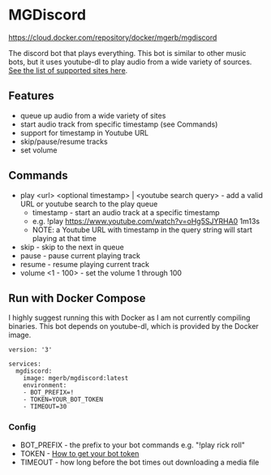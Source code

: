 # MGDiscord
https://cloud.docker.com/repository/docker/mgerb/mgdiscord

The discord bot that plays everything. This bot is similar to other music bots, but it uses youtube-dl
to play audio from a wide variety of sources. [See the list of supported sites here](https://ytdl-org.github.io/youtube-dl/supportedsites.html).

## Features

- queue up audio from a wide variety of sites
- start audio track from specific timestamp (see Commands)
- support for timestamp in Youtube URL
- skip/pause/resume tracks
- set volume

## Commands

- play \<url\> \<optional timestamp\> | \<youtube search query\> - add a valid URL or youtube search to the play queue
  - timestamp - start an audio track at a specific timestamp
  - e.g. !play https://www.youtube.com/watch?v=oHg5SJYRHA0 1m13s
  - NOTE: a Youtube URL with timestamp in the query string will start playing at that time
- skip - skip to the next in queue
- pause - pause current playing track
- resume - resume playing current track
- volume \<1 - 100\> - set the volume 1 through 100


## Run with Docker Compose

I highly suggest running this with Docker as I am not currently compiling binaries.
This bot depends on youtube-dl, which is provided by the Docker image.

```
version: '3'

services:
  mgdiscord:
    image: mgerb/mgdiscord:latest
    environment:
    - BOT_PREFIX=!
    - TOKEN=YOUR_BOT_TOKEN
    - TIMEOUT=30
```

### Config

- BOT_PREFIX - the prefix to your bot commands e.g. "!play rick roll"
- TOKEN - [How to get your bot token](https://github.com/reactiflux/discord-irc/wiki/Creating-a-discord-bot-&-getting-a-token)
- TIMEOUT - how long before the bot times out downloading a media file